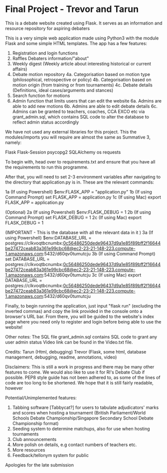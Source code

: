 # Final Project - Trevor and Tarun

This is a debate website created using Flask. It serves as an information and resource repository for aspiring debaters

This is a very simple web application made using Python3 with the module Flask and some simple HTML templates.
The app has a few features:

1. Registration and login functions
2. Raffles Debaters information/"about"
3. Weekly digest (Weekly article about interesting historical or current affairs)
4. Debate motion repository
    4a. Categorisation based on motion type (philosophical, retrospective or policy)
    4b. Categorisation based on motion origin (from training or from tournaments)
    4c. Debate details (Definitions, ideal cases/arguments and stances)
5. Search function for motions
6. Admin function that limits users that can edit the website
    6a. Admins are able to add new motions
    6b. Admins are able to edit debate details
    6c. Admins can be granted to teachers, coaches, CCA EXCO etc via grant_admin.sql, which contains SQL code to alter the database to reflect admin status accordingly

We have not used any external libraries for this project. This the modules/imports you will require are almost the same as Summative 3, namely:

Flask
Flask-Session
psycopg2
SQLAlchemy
os
requests

To begin with, head over to requirements.txt and ensure that you have all the requirements to run this programme.

After that, you will need to set 2-3 environment variables after navigating to the directory that application.py is in.
These are the relevant commands:

1a (If using Powershell) $env:FLASK_APP = "application.py"
1b (If using Command Prompt) set FLASK_APP = application.py
1c (If using Mac) export FLASK_APP = application.py

(Optional)
2a (If using Powershell) $env:FLASK_DEBUG = 1
2b (If using Command Prompt) set FLASK_DEBUG = 1
2c (If using Mac) export FLASK_DEBUG = 1

(IMPORTANT - This is the database with all the relevant data in it )
3a (If using Powershell) $env:DATABASE_URL = postgres://clkvoqtbcnumbx:0c56486250dede96437d9a1e85f89bff2f16644be27472ceab83a361e99cbc68@ec2-23-21-148-223.compute-1.amazonaws.com:5432/d60qv0tumutcju
3b (If using Command Prompt) set DATABASE_URL = postgres://clkvoqtbcnumbx:0c56486250dede96437d9a1e85f89bff2f16644be27472ceab83a361e99cbc68@ec2-23-21-148-223.compute-1.amazonaws.com:5432/d60qv0tumutcju
3c (If using Mac) export DATABASE_URL = postgres://clkvoqtbcnumbx:0c56486250dede96437d9a1e85f89bff2f16644be27472ceab83a361e99cbc68@ec2-23-21-148-223.compute-1.amazonaws.com:5432/d60qv0tumutcju

Finally, to begin running the application, just input "flask run" (excluding the inverted commas) and copy the link provided in the console
onto a browser's URL bar. From there, you will be guided to the website's index page where you need only to register and login before being able to use the website!

Other notes:
The SQL file grant_admin.sql contains SQL code to grant any user admin status
Video link can be found in the Video.txt file.

Credits:
Tarun (Html, debugging)
Trevor (Flask, some html, database management, debugging, readme, annotations, video)

Disclaimers:
This is still a work in progress and there may be many other features to come. We would also like to use it for RI's Debate Club if possible.
PEP8 style guide has not been adhered to, as some of the lines of code are too long to be shortened. We hope that it is still fairly readable, however

Potential/Unimplemented features:
1. Tabbing software [Tabbycat?] for users to tabulate adjudicators' marks and scores when hosting a tournament (British Parliament/World Schools Debate Championship/Singapore Secondary School Debate Championship format)
2. Seeding system to determine matchups, also for use when hosting tournaments
3. Club announcements
4. More polish on details, e.g contact numbers of teachers etc.
5. More resources
6. Feedback/tellonym system for public

Apologies for the late submission
